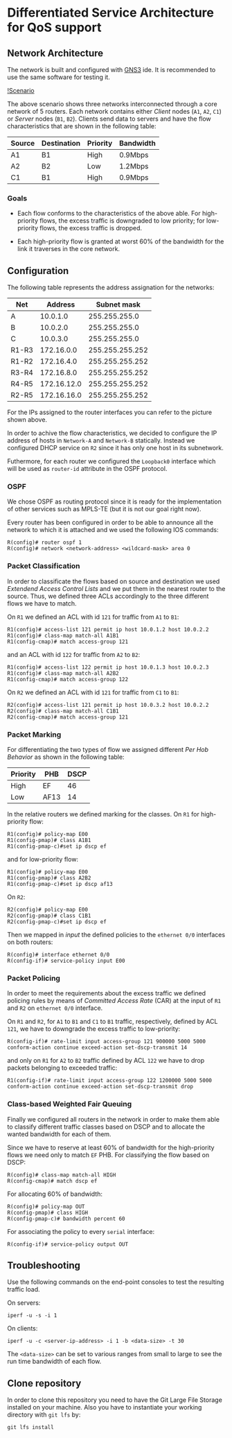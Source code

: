 # Differentiated Service Architecture for QoS support

## Network Architecture

The network is built and configured with [GNS3](https://www.gns3.com) ide. It is recommended to use the same software for testing it. 

[!Scenario](/doc/img/gns3.png)

The above scenario shows three networks interconnected through a core network of 5 routers. Each network contains either _Client_ nodes (`A1`, `A2`, `C1`) or _Server_ nodes (`B1`, `B2`). Clients send data to servers and have the flow characteristics that are shown in the following table:

| Source | Destination | Priority | Bandwidth |
--- | --- | --- | ---
A1 | B1 | High | 0.9Mbps
A2 | B2 | Low | 1.2Mbps
C1 | B1 | High | 0.9Mbps

### Goals

- Each flow conforms to the characteristics of the above able. For high-priority flows, the excess traffic is downgraded to low priority; for low-priority flows, the excess traffic is dropped.

- Each high-priority flow is granted at worst 60% of the bandwidth for the link it traverses in the core network.

## Configuration

The following table represents the address assignation for the networks:

| Net | Address | Subnet mask |
--- | --- | ---
A | 10.0.1.0 | 255.255.255.0
B | 10.0.2.0 | 255.255.255.0
C | 10.0.3.0 | 255.255.255.0
R1-R3 | 172.16.0.0 | 255.255.255.252
R1-R2 | 172.16.4.0 | 255.255.255.252
R3-R4 | 172.16.8.0 | 255.255.255.252
R4-R5 | 172.16.12.0 | 255.255.255.252
R2-R5 | 172.16.16.0 | 255.255.255.252

For the IPs assigned to the router interfaces you can refer to the picture shown above.

In order to achive the flow characteristics, we decided to configure the IP address of hosts in `Network-A` and `Network-B` statically. Instead we configured DHCP service on `R2` since it has only one host in its subnetwork.

Futhermore, for each router we configured the `Loopback0` interface which will be used as `router-id` attribute in the OSPF protocol.

### OSPF

We chose OSPF as routing protocol since it is ready for the implementation of other services such as MPLS-TE (but it is not our goal right now).

Every router has been configured in order to be able to announce all the network to which it is attached and we used the following IOS commands:

```
R(config)# router ospf 1
R(config)# network <network-address> <wildcard-mask> area 0
```

### Packet Classification

In order to classificate the flows based on source and destination we used _Extendend Access Control Lists_ and we put them in the nearest router to the source. Thus, we defined three ACLs accordingly to the three different flows we have to match.

On `R1` we defined an ACL with id `121` for traffic from `A1` to `B1`:

```
R1(config)# access-list 121 permit ip host 10.0.1.2 host 10.0.2.2
R1(config)# class-map match-all A1B1
R1(config-cmap)# match access-group 121
```

and an ACL with id `122` for traffic from `A2` to `B2`:

```
R1(config)# access-list 122 permit ip host 10.0.1.3 host 10.0.2.3
R1(config)# class-map match-all A2B2
R1(config-cmap)# match access-group 122
```

On `R2` we defined an ACL with id `121` for traffic from `C1` to `B1`:

```
R2(config)# access-list 121 permit ip host 10.0.3.2 host 10.0.2.2
R2(config)# class-map match-all C1B1
R2(config-cmap)# match access-group 121
```

### Packet Marking

For differentiating the two types of flow we assigned different _Per Hob Behavior_ as shown in the following table:

| Priority | PHB | DSCP |
--- | --- | ---
High | EF | 46
Low | AF13 | 14

In the relative routers we defined marking for the classes. On `R1` for high-priority flow:

```
R1(config)# policy-map E00
R1(config-pmap)# class A1B1
R1(config-pmap-c)#set ip dscp ef
```

and for low-priority flow:

```
R1(config)# policy-map E00
R1(config-pmap)# class A2B2
R1(config-pmap-c)#set ip dscp af13
```

On `R2`:

```
R2(config)# policy-map E00
R2(config-pmap)# class C1B1
R2(config-pmap-c)#set ip dscp ef
```

Then we mapped in _input_ the defined policies to the `ethernet 0/0` interfaces on both routers:

```
R(config)# interface ethernet 0/0
R(config-if)# service-policy input E00
```

### Packet Policing

In order to meet the requirements about the excess traffic we defined policing rules by means of _Committed Access Rate_ (CAR) at the input of `R1` and `R2` on `ethernet 0/0` interface.

On `R1` and `R2`, for `A1` to `B1` and `C1` to `B1` traffic, respectively, defined by ACL `121`, we have to downgrade the excess traffic to low-priority:

```
R(config-if)# rate-limit input access-group 121 900000 5000 5000 conform-action continue exceed-action set-dscp-transmit 14
```

and only on `R1` for `A2` to `B2` traffic defined by ACL `122` we have to drop packets belonging to exceeded traffic:

```
R1(config-if)# rate-limit input access-group 122 1200000 5000 5000 conform-action continue exceed-action set-dscp-transmit drop
``` 

### Class-based Weighted Fair Queuing

Finally we configured all routers in the network in order to make them able to classify different traffic classes based on DSCP and to allocate the wanted bandwidth for each of them.

Since we have to reserve at least 60% of bandwidth for the high-priority flows we need only to match `EF` PHB.
For classifying the flow based on DSCP:

```
R(config)# class-map match-all HIGH
R(config-cmap)# match dscp ef
```

For allocating 60% of bandwidth:

```
R(config)# policy-map OUT
R(config-pmap)# class HIGH
R(config-pmap-c)# bandwidth percent 60
```

For associating the policy to every `serial` interface:

```
R(config-if)# service-policy output OUT
```
 
## Troubleshooting

Use the following commands on the end-point consoles to test the resulting traffic load.

On servers:   
```
iperf -u -s -i 1
```

On clients:  

``` 
iperf -u -c <server-ip-address> -i 1 -b <data-size> -t 30
```

The `<data-size>` can be set to various ranges from small to large to see the run time bandwidth of each flow.

## Clone repository

In order to clone this repository you need to have the Git Large File Storage installed on your machine. Also you have to instantiate your working directory with `git lfs` by: 

```
git lfs install
```
